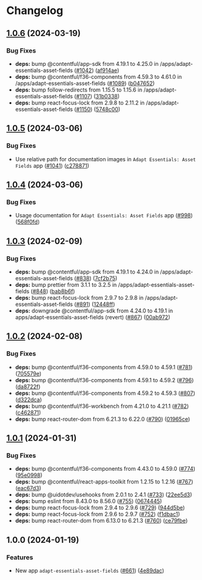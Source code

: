 # Changelog

## [1.0.6](https://github.com/contentful/marketplace-partner-apps/compare/adapt-essentials-asset-fields-v1.0.5...adapt-essentials-asset-fields-v1.0.6) (2024-03-19)


### Bug Fixes

* **deps:** bump @contentful/app-sdk from 4.19.1 to 4.25.0 in /apps/adapt-essentials-asset-fields ([#1042](https://github.com/contentful/marketplace-partner-apps/issues/1042)) ([af914ae](https://github.com/contentful/marketplace-partner-apps/commit/af914ae0869bf8071b403b76febdfabc40ef4a84))
* **deps:** bump @contentful/f36-components from 4.59.3 to 4.61.0 in /apps/adapt-essentials-asset-fields ([#1089](https://github.com/contentful/marketplace-partner-apps/issues/1089)) ([b047652](https://github.com/contentful/marketplace-partner-apps/commit/b047652b5fd8c0653776bc3466a609b54e778e57))
* **deps:** bump follow-redirects from 1.15.5 to 1.15.6 in /apps/adapt-essentials-asset-fields ([#1107](https://github.com/contentful/marketplace-partner-apps/issues/1107)) ([31b0338](https://github.com/contentful/marketplace-partner-apps/commit/31b0338c88b091605ead8bdb2ffb61d6cd1d16c4))
* **deps:** bump react-focus-lock from 2.9.8 to 2.11.2 in /apps/adapt-essentials-asset-fields ([#1150](https://github.com/contentful/marketplace-partner-apps/issues/1150)) ([5748c00](https://github.com/contentful/marketplace-partner-apps/commit/5748c006d508b7dece7e0a2ae7a2171698ff2243))

## [1.0.5](https://github.com/contentful/marketplace-partner-apps/compare/adapt-essentials-asset-fields-v1.0.4...adapt-essentials-asset-fields-v1.0.5) (2024-03-06)


### Bug Fixes

* Use relative path for documentation images in `Adapt Essentials: Asset Fields` app ([#1041](https://github.com/contentful/marketplace-partner-apps/issues/1041)) ([c278871](https://github.com/contentful/marketplace-partner-apps/commit/c2788717eba001f3ea6d0ef4104fd20c23a6f6a7))

## [1.0.4](https://github.com/contentful/marketplace-partner-apps/compare/adapt-essentials-asset-fields-v1.0.3...adapt-essentials-asset-fields-v1.0.4) (2024-03-06)


### Bug Fixes

* Usage documentation for `Adapt Essentials: Asset Fields` app ([#998](https://github.com/contentful/marketplace-partner-apps/issues/998)) ([568f0fd](https://github.com/contentful/marketplace-partner-apps/commit/568f0fda9ec235918670def8b350dfb1d97213ba))

## [1.0.3](https://github.com/contentful/marketplace-partner-apps/compare/adapt-essentials-asset-fields-v1.0.2...adapt-essentials-asset-fields-v1.0.3) (2024-02-09)


### Bug Fixes

* **deps:** bump @contentful/app-sdk from 4.19.1 to 4.24.0 in /apps/adapt-essentials-asset-fields ([#838](https://github.com/contentful/marketplace-partner-apps/issues/838)) ([7cf2b75](https://github.com/contentful/marketplace-partner-apps/commit/7cf2b757188dec4ecf40cdc9f83db5560eae3eed))
* **deps:** bump prettier from 3.1.1 to 3.2.5 in /apps/adapt-essentials-asset-fields ([#848](https://github.com/contentful/marketplace-partner-apps/issues/848)) ([bab8b6f](https://github.com/contentful/marketplace-partner-apps/commit/bab8b6fb2b5b5ef64e39953db5ff010035a02542))
* **deps:** bump react-focus-lock from 2.9.7 to 2.9.8 in /apps/adapt-essentials-asset-fields ([#891](https://github.com/contentful/marketplace-partner-apps/issues/891)) ([12448ff](https://github.com/contentful/marketplace-partner-apps/commit/12448ff6f781912be7361e5ca5e471c07e6f689e))
* **deps:** downgrade @contentful/app-sdk from 4.24.0 to 4.19.1 in apps/adapt-essentials-asset-fields (revert) ([#867](https://github.com/contentful/marketplace-partner-apps/issues/867)) ([00ab972](https://github.com/contentful/marketplace-partner-apps/commit/00ab972876095c6d476d89aa98f4e6401ecb6fcc))

## [1.0.2](https://github.com/contentful/marketplace-partner-apps/compare/adapt-essentials-asset-fields-v1.0.1...adapt-essentials-asset-fields-v1.0.2) (2024-02-08)


### Bug Fixes

* **deps:** bump @contentful/f36-components from 4.59.0 to 4.59.1 ([#781](https://github.com/contentful/marketplace-partner-apps/issues/781)) ([705579e](https://github.com/contentful/marketplace-partner-apps/commit/705579ebb5877c131fd175d0e6e88f436b341828))
* **deps:** bump @contentful/f36-components from 4.59.1 to 4.59.2 ([#796](https://github.com/contentful/marketplace-partner-apps/issues/796)) ([da8722f](https://github.com/contentful/marketplace-partner-apps/commit/da8722f141ad36536e49c99650fa6c3dbb968e4e))
* **deps:** bump @contentful/f36-components from 4.59.2 to 4.59.3 ([#807](https://github.com/contentful/marketplace-partner-apps/issues/807)) ([d322dca](https://github.com/contentful/marketplace-partner-apps/commit/d322dcae260d083a635da8bce357393fa9f2886a))
* **deps:** bump @contentful/f36-workbench from 4.21.0 to 4.21.1 ([#782](https://github.com/contentful/marketplace-partner-apps/issues/782)) ([c462871](https://github.com/contentful/marketplace-partner-apps/commit/c462871f4bceab529dce4d049332d6abd365cff1))
* **deps:** bump react-router-dom from 6.21.3 to 6.22.0 ([#790](https://github.com/contentful/marketplace-partner-apps/issues/790)) ([01965ce](https://github.com/contentful/marketplace-partner-apps/commit/01965cec9826ef1fff8684ba73731a5dc299a0e4))

## [1.0.1](https://github.com/contentful/marketplace-partner-apps/compare/adapt-essentials-asset-fields-v1.0.0...adapt-essentials-asset-fields-v1.0.1) (2024-01-31)


### Bug Fixes

* **deps:** bump @contentful/f36-components from 4.43.0 to 4.59.0 ([#774](https://github.com/contentful/marketplace-partner-apps/issues/774)) ([95e0998](https://github.com/contentful/marketplace-partner-apps/commit/95e0998ca0ec5f3013a2b947f395a27d38660bfd))
* **deps:** bump @contentful/react-apps-toolkit from 1.2.15 to 1.2.16 ([#767](https://github.com/contentful/marketplace-partner-apps/issues/767)) ([eac67d3](https://github.com/contentful/marketplace-partner-apps/commit/eac67d396ca469130211d4c34c69eda78c0ab428))
* **deps:** bump @uidotdev/usehooks from 2.0.1 to 2.4.1 ([#733](https://github.com/contentful/marketplace-partner-apps/issues/733)) ([22ee5d3](https://github.com/contentful/marketplace-partner-apps/commit/22ee5d328b7eecad8cc09f059c53d17c6a910b53))
* **deps:** bump eslint from 8.43.0 to 8.56.0 ([#755](https://github.com/contentful/marketplace-partner-apps/issues/755)) ([0674445](https://github.com/contentful/marketplace-partner-apps/commit/06744455c70be2c8ea96baffd053dcf9be2a0698))
* **deps:** bump react-focus-lock from 2.9.4 to 2.9.6 ([#729](https://github.com/contentful/marketplace-partner-apps/issues/729)) ([944d5be](https://github.com/contentful/marketplace-partner-apps/commit/944d5be678e487b765a5e77a76186e5d7cf5c9cd))
* **deps:** bump react-focus-lock from 2.9.6 to 2.9.7 ([#752](https://github.com/contentful/marketplace-partner-apps/issues/752)) ([f1dbac1](https://github.com/contentful/marketplace-partner-apps/commit/f1dbac1d15ef78ec76bdcabc90131e06d64bc06d))
* **deps:** bump react-router-dom from 6.13.0 to 6.21.3 ([#760](https://github.com/contentful/marketplace-partner-apps/issues/760)) ([ce79fbe](https://github.com/contentful/marketplace-partner-apps/commit/ce79fbe130072b85f491bb6d39dd595c1bbc1ca5))

## 1.0.0 (2024-01-19)


### Features

* New app `adapt-essentials-asset-fields` ([#661](https://github.com/contentful/marketplace-partner-apps/issues/661)) ([4e89dac](https://github.com/contentful/marketplace-partner-apps/commit/4e89dac1fdc799bc50604488f56d7dc7089a9f4e))
